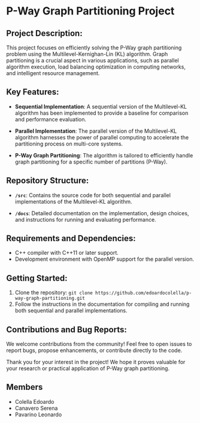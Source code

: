# P-Way Graph Partitioning Project

## Project Description:

This project focuses on efficiently solving the P-Way graph partitioning problem using the Multilevel-Kernighan-Lin (KL) algorithm. Graph partitioning is a crucial aspect in various applications, such as parallel algorithm execution, load balancing optimization in computing networks, and intelligent resource management.

## Key Features:

- **Sequential Implementation**: A sequential version of the Multilevel-KL algorithm has been implemented to provide a baseline for comparison and performance evaluation.

- **Parallel Implementation**: The parallel version of the Multilevel-KL algorithm harnesses the power of parallel computing to accelerate the partitioning process on multi-core systems.

- **P-Way Graph Partitioning**: The algorithm is tailored to efficiently handle graph partitioning for a specific number of partitions (P-Way).

## Repository Structure:

- **`/src`**: Contains the source code for both sequential and parallel implementations of the Multilevel-KL algorithm.

- **`/docs`**: Detailed documentation on the implementation, design choices, and instructions for running and evaluating performance. 

## Requirements and Dependencies:

- C++ compiler with C++11 or later support.
- Development environment with OpenMP support for the parallel version.

## Getting Started:

1. Clone the repository: `git clone https://github.com/edoardocolella/p-way-graph-partitioning.git`
2. Follow the instructions in the documentation for compiling and running both sequential and parallel implementations.

## Contributions and Bug Reports:

We welcome contributions from the community! Feel free to open issues to report bugs, propose enhancements, or contribute directly to the code.

Thank you for your interest in the project! We hope it proves valuable for your research or practical application of P-Way graph partitioning.

## Members
- Colella Edoardo
- Canavero Serena
- Pavarino Leonardo